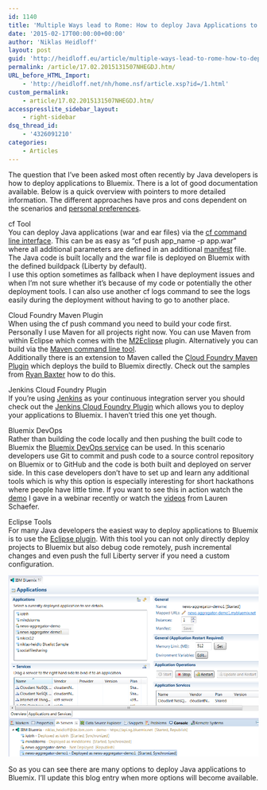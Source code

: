 ```yaml
---
id: 1140
title: 'Multiple Ways lead to Rome: How to deploy Java Applications to IBM Bluemix'
date: '2015-02-17T00:00:00+00:00'
author: 'Niklas Heidloff'
layout: post
guid: 'http://heidloff.eu/article/multiple-ways-lead-to-rome-how-to-deploy-java-applications-to-ibm-bluemix/'
permalink: /article/17.02.2015131507NHEGDJ.htm/
URL_before_HTML_Import:
    - 'http://heidloff.net/nh/home.nsf/article.xsp?id=/1.html'
custom_permalink:
    - article/17.02.2015131507NHEGDJ.htm/
accesspresslite_sidebar_layout:
    - right-sidebar
dsq_thread_id:
    - '4326091210'
categories:
    - Articles
---
```


 The question that I’ve been asked most often recently by Java developers is how to deploy applications to Bluemix. There is a lot of good documentation available. Below is a quick overview with pointers to more detailed information. The different approaches have pros and cons dependent on the scenarios and [personal preferences](http://ryanjbaxter.com/2014/10/01/why-i-have-started-to-embrace-the-command-line/).

 cf Tool  
 You can deploy Java applications (war and ear files) via the [cf command line interface](https://github.com/cloudfoundry/cli#downloads). This can be as easy as “cf push app\_name -p app.war” where all additional parameters are defined in an additional [manifest](https://www.ng.bluemix.net/docs/#manageapps/index-gentopic2.html#appmanifest) file. The Java code is built locally and the war file is deployed on Bluemix with the defined buildpack (Liberty by default).   
 I use this option sometimes as fallback when I have deployment issues and when I’m not sure whether it’s because of my code or potentially the other deployment tools. I can also use another cf logs command to see the logs easily during the deployment without having to go to another place.

 Cloud Foundry Maven Plugin  
 When using the cf push command you need to build your code first. Personally I use Maven for all projects right now. You can use Maven from within Eclipse which comes with the [M2Eclipse](https://www.eclipse.org/m2e/) plugin. Alternatively you can build via the [Maven command line tool](http://maven.apache.org/).   
 Additionally there is an extension to Maven called the [Cloud Foundry Maven Plugin](https://github.com/cloudfoundry/cf-java-client/tree/master/cloudfoundry-maven-plugin) which deploys the build to Bluemix directly. Check out the samples from [Ryan Baxter](https://github.com/IBM-Bluemix/todo-apps/tree/master/java#deploying-the-app-to-bluemix) how to do this.

 Jenkins Cloud Foundry Plugin  
 If you’re using [Jenkins](http://jenkins-ci.org/) as your continuous integration server you should check out the [Jenkins Cloud Foundry Plugin](http://docs.run.pivotal.io/marketplace/integrations/cloudbees/jenkins-cloudbees-using.html) which allows you to deploy your applications to Bluemix. I haven’t tried this one yet though.

 Bluemix DevOps  
 Rather than building the code locally and then pushing the built code to Bluemix the [Bluemix DevOps service](https://hub.jazz.net/tutorials/jazzeditorjava/) can be used. In this scenario developers use Git to commit and push code to a source control repository on Bluemix or to GitHub and the code is both built and deployed on server side. In this case developers don’t have to set up and learn any additional tools which is why this option is especially interesting for short hackathons where people have little time. If you want to see this in action watch the [demo](https://www.youtube.com/watch?v=vxur_6t0hdg) I gave in a webinar recently or watch the [videos](http://www.ibm.com/developerworks/library/d-bluemix-javadevops/index.html) from Lauren Schaefer.

 Eclipse Tools  
 For many Java developers the easiest way to deploy applications to Bluemix is to use the [Eclipse plugin](https://www.ng.bluemix.net/docs/#manageapps/eclipsetools/eclipsetools.html#eclipsetools). With this tool you can not only directly deploy projects to Bluemix but also debug code remotely, push incremental changes and even push the full Liberty server if you need a custom configuration.

![image](/assets/img/2015/02/eclipseplugin.png)

 So as you can see there are many options to deploy Java applications to Bluemix. I’ll update this blog entry when more options will become available.